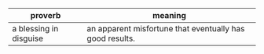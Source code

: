 
|proverb | meaning | 
|------------ | ------------- |
|a blessing in disguise | an apparent misfortune that eventually has good results. | 
